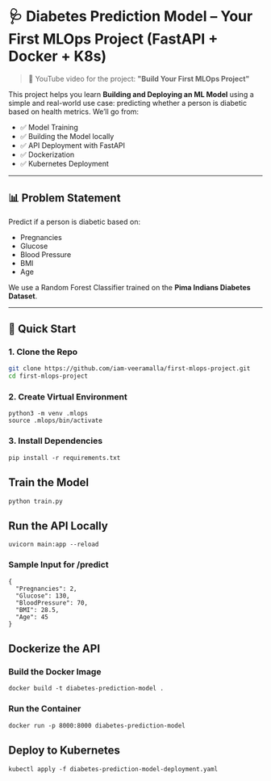 # 🩺 Diabetes Prediction Model – Your First MLOps Project (FastAPI + Docker + K8s)

> 🎥 YouTube video for the project: **"Build Your First MLOps Project"**

This project helps you learn **Building and Deploying an ML Model** using a simple and real-world use case: predicting whether a person is diabetic based on health metrics. We’ll go from:

- ✅ Model Training
- ✅ Building the Model locally
- ✅ API Deployment with FastAPI
- ✅ Dockerization
- ✅ Kubernetes Deployment

---

## 📊 Problem Statement

Predict if a person is diabetic based on:
- Pregnancies
- Glucose
- Blood Pressure
- BMI
- Age

We use a Random Forest Classifier trained on the **Pima Indians Diabetes Dataset**.

---

## 🚀 Quick Start

### 1. Clone the Repo

```bash
git clone https://github.com/iam-veeramalla/first-mlops-project.git
cd first-mlops-project
```

### 2. Create Virtual Environment

```
python3 -m venv .mlops
source .mlops/bin/activate
```

### 3. Install Dependencies

```
pip install -r requirements.txt
```

## Train the Model

```
python train.py
```

## Run the API Locally

```
uvicorn main:app --reload
```

### Sample Input for /predict

```
{
  "Pregnancies": 2,
  "Glucose": 130,
  "BloodPressure": 70,
  "BMI": 28.5,
  "Age": 45
}
```

## Dockerize the API

### Build the Docker Image

```
docker build -t diabetes-prediction-model .
```

### Run the Container

```
docker run -p 8000:8000 diabetes-prediction-model
```

## Deploy to Kubernetes

```
kubectl apply -f diabetes-prediction-model-deployment.yaml
```



